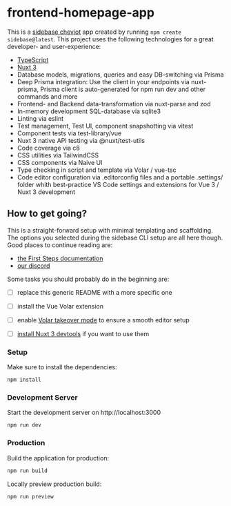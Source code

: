 # frontend-homepage-app

This is a [sidebase cheviot](https://sidebase.io/) app created by running `npm create sidebase@latest`. This project uses the following technologies for a great developer- and user-experience:
- [TypeScript](https://www.typescriptlang.org/)
- [Nuxt 3](https://nuxt.com)
- Database models, migrations, queries and easy DB-switching via Prisma
- Deep Prisma integration: Use the client in your endpoints via nuxt-prisma, Prisma client is auto-generated for npm run dev and other commands and more
- Frontend- and Backend data-transformation via nuxt-parse and zod
- In-memory development SQL-database via sqlite3
- Linting via eslint
- Test management, Test UI, component snapshotting via vitest
- Component tests via test-library/vue
- Nuxt 3 native API testing via @nuxt/test-utils
- Code coverage via c8
- CSS utilities via TailwindCSS
- CSS components via Naive UI
- Type checking in script and template via Volar / vue-tsc
- Code editor configuration via .editorconfig files and a portable .settings/ folder whith best-practice VS Code settings and extensions for Vue 3 / Nuxt 3 development

## How to get going?

This is a straight-forward setup with minimal templating and scaffolding. The options you selected during the sidebase CLI setup are all here though. Good places to continue reading are:
- [the First Steps documentation](https://sidebase.io/sidebase/usage)
- [our discord](https://discord.gg/auc8eCeGzx)

Some tasks you should probably do in the beginning are:
- [ ] replace this generic README with a more specific one
- [ ] install the Vue Volar extension
- [ ] enable [Volar takeover mode](https://nuxt.com/docs/getting-started/installation#prerequisites) to ensure a smooth editor setup
- [ ] [install Nuxt 3 devtools](https://github.com/nuxt/devtools#installation) if you want to use them


### Setup

Make sure to install the dependencies:

```bash
npm install
```

### Development Server

Start the development server on http://localhost:3000

```bash
npm run dev
```

### Production

Build the application for production:

```bash
npm run build
```

Locally preview production build:

```bash
npm run preview
```
